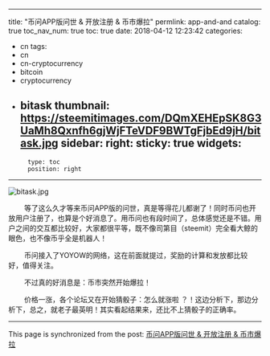 
---
title: "币问APP版问世 & 开放注册 & 币市爆拉"
permlink: app-and-and
catalog: true
toc_nav_num: true
toc: true
date: 2018-04-12 12:23:42
categories:
- cn
tags:
- cn
- cn-cryptocurrency
- bitcoin
- cryptocurrency
- bitask
thumbnail: https://steemitimages.com/DQmXEHEpSK8G3UaMh8Qxnfh6gjWjFTeVDF9BWTgFjbEd9jH/bitask.jpg
sidebar:
    right:
        sticky: true
widgets:
    -
        type: toc
        position: right
---


![bitask.jpg](https://steemitimages.com/DQmXEHEpSK8G3UaMh8Qxnfh6gjWjFTeVDF9BWTgFjbEd9jH/bitask.jpg)

&nbsp;&nbsp;&nbsp;&nbsp;&nbsp;&nbsp;&nbsp;&nbsp;等了这么久才等来币问APP版的问世，真是等得花儿都谢了！同时币问也开放用户注册了，也算是个好消息了。用币问也有段时间了，总体感觉还是不错。用户之间的交互都比较好，大家都很平等，既不像司第目（steemit）完全看大鲸的眼色，也不像币乎全是机器人！

&nbsp;&nbsp;&nbsp;&nbsp;&nbsp;&nbsp;&nbsp;&nbsp;币问接入了YOYOW的网络，这在前面就提过，奖励的计算和发放都比较好，值得关注。

&nbsp;&nbsp;&nbsp;&nbsp;&nbsp;&nbsp;&nbsp;&nbsp;不过真的好消息是：币市突然开始爆拉！

&nbsp;&nbsp;&nbsp;&nbsp;&nbsp;&nbsp;&nbsp;&nbsp;价格一涨，各个论坛又在开始猜骰子：怎么就涨啦 ？！这边分析下，那边分析下，总之，就老子最英明！其实看起结果来，还比不上猜骰子的正确率。

- - -

This page is synchronized from the post: [币问APP版问世 & 开放注册 & 币市爆拉](https://steemit.com/@lemooljiang/app-and-and)
